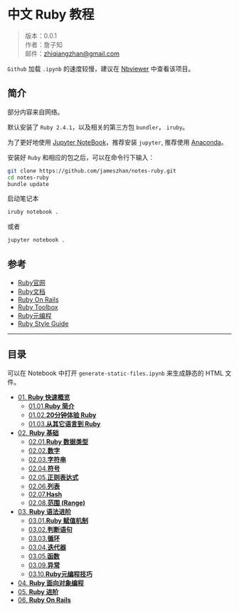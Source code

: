 
# 中文 Ruby 教程

> 版本：0.0.1<br>
> 作者：詹子知<br>
> 邮件：zhiqiangzhan@gmail.com <br />

`Github` 加载 `.ipynb` 的速度较慢，建议在 [Nbviewer](http://nbviewer.jupyter.org/github/jameszhan/notes-ruby/tree/master/index.ipynb) 中查看该项目。


## 简介

部分内容来自网络。

默认安装了 `Ruby 2.4.1`，以及相关的第三方包 `bundler`， `iruby`。

为了更好地使用 [Jupyter NoteBook](http://nbviewer.jupyter.org/)，推荐安装 `jupyter`, 推荐使用 [Anaconda](https://www.anaconda.com/download/)。


安装好 `Ruby` 和相应的包之后，可以在命令行下输入：

```bash
git clone https://github.com/jameszhan/notes-ruby.git
cd notes-ruby
bundle update
```

启动笔记本

```bash
iruby notebook .
```

或者

```bash
jupyter notebook .
```

## 参考
- [Ruby官网](https://www.ruby-lang.org)
- [Ruby文档](http://ruby-doc.org/)
- [Ruby On Rails](http://rubyonrails.org/)
- [Ruby Toolbox](https://www.ruby-toolbox.com/)
- [Ruby元编程](https://www.amazon.cn/dp/B013QMKP80/ref=sr_1_1?ie=UTF8&qid=1519613945&sr=8-1&keywords=ruby+%E5%85%83%E7%BC%96%E7%A8%8B)
- [Ruby Style Guide](https://github.com/bbatsov/ruby-style-guide)

----

## 目录

可以在 Notebook 中打开 `generate-static-files.ipynb` 来生成静态的 HTML 文件。

- [01. **Ruby 快速概览**](01-ruby-overview)
	- [01.01.**Ruby 简介**](01-ruby-overview/01.01-ruby-overview.ipynb)
	- [01.02.**20分钟体验 Ruby**](01-ruby-overview/01.02-ruby-in-20-minutes.ipynb)
	- [01.03.**从其它语言到 Ruby**](01-ruby-overview/01.03-ruby-from-other-languages.ipynb)
- [02. **Ruby 基础**](02-ruby-basics)
	- [02.01.**Ruby 数据类型**](02-ruby-basics/02.01-types.ipynb)
	- [02.02.**数字**](02-ruby-basics/02.02-numbers.ipynb)
	- [02.03.**字符串**](02-ruby-basics/02.03-strings.ipynb)
	- [02.04.**符号**](02-ruby-basics/02.04-symbols.ipynb)
	- [02.05.**正则表达式**](02-ruby-basics/02.05-regular-expression.ipynb)
	- [02.06.**列表**](02-ruby-basics/02.06-arrays.ipynb)
	- [02.07.**Hash**](02-ruby-basics/02.07-hashes.ipynb)
	- [02.08.**范围 (Range)**](02-ruby-basics/02.08-ranges.ipynb)
- [03. **Ruby 语法进阶**](03-ruby-syntax)
	- [03.01.**Ruby 赋值机制**](03-ruby-syntax/03.01-assignment-statements.ipynb)
	- [03.02.**判断语句**](03-ruby-syntax/03.02-conditional-statements.ipynb)
	- [03.03.**循环**](03-ruby-syntax/03.03-loop-statements.ipynb)
	- [03.04.**迭代器**](03-ruby-syntax/03.04-iterators.ipynb)
	- [03.05.**函数**](03-ruby-syntax/03.05-functions.ipynb)
	- [03.09.**异常**](03-ruby-syntax/03.09-exceptions.ipynb)
	- [03.10.**Ruby元编程技巧**](03-ruby-syntax/03.10-ruby-meta-programming.ipynb)
- [04. **Ruby 面向对象编程**](04-ruby-oop)
- [05. **Ruby 进阶**](05-ruby-advanced)
- [06. **Ruby On Rails**](06-ruby-on-rails)
